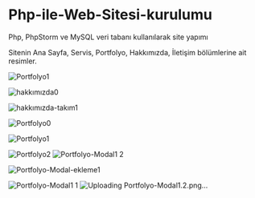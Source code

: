 # Php-ile-Web-Sitesi-kurulumu
Php, PhpStorm ve MySQL veri tabanı kullanılarak site yapımı

Sitenin Ana Sayfa, Servis, Portfolyo, Hakkımızda, İletişim bölümlerine ait resimler.

![Portfolyo1](https://github.com/PelinToy/Php-ile-Web-Sitesi-kurulumu/assets/111890867/b257c5e7-13d8-4de8-b0c9-69490abd57ba)

![hakkımızda0](https://github.com/PelinToy/Php-ile-Web-Sitesi-kurulumu/assets/111890867/2b8960ed-eaeb-4d4d-8bf4-3f434bcd2331)

![hakkımızda-takım1](https://github.com/PelinToy/Php-ile-Web-Sitesi-kurulumu/assets/111890867/84f6e17c-80fa-458d-a1f6-7e7af47b48bc)

![Portfolyo0](https://github.com/PelinToy/Php-ile-Web-Sitesi-kurulumu/assets/111890867/57386cc1-8585-44e5-a84a-14247d3a3b77)

![Portfolyo1](https://github.com/PelinToy/Php-ile-Web-Sitesi-kurulumu/assets/111890867/a516ea05-d156-4218-a46a-332a7eea0cb2)

![Portfolyo2](https://github.com/PelinToy/Php-ile-Web-Sitesi-kurulumu/assets/111890867/2f270a6c-f01c-47d3-8054-8195498bff39)
![Portfolyo-Modal1 2](https://github.com/PelinToy/Php-ile-Web-Sitesi-kurulumu/assets/111890867/5daa058f-7630-49e3-8e25-d18d80a00777)

![Portfolyo-Modal-ekleme1](https://github.com/PelinToy/Php-ile-Web-Sitesi-kurulumu/assets/111890867/6507473d-0e81-416f-a0d0-883914f41b2c)

![Portfolyo-Modal1 1](https://github.com/PelinToy/Php-ile-Web-Sitesi-kurulumu/assets/111890867/a6242a82-27df-4835-a294-18c369c7e565)
![Uploading Portfolyo-Modal1.2.png…]()
